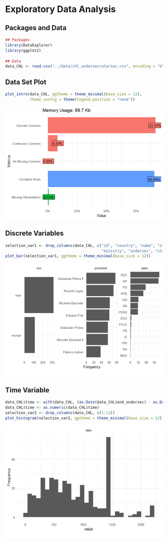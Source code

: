 Exploratory Data Analysis
================

## Packages and Data

``` r
## Packages
library(DataExplorer)
library(ggplot2)

## Data
data_CHL <- read.csv("../data/chl_undersecretaries.csv", encoding = "UTF-8")
```

## Data Set Plot

``` r
plot_intro(data_CHL, ggtheme = theme_minimal(base_size = 12),
           theme_config = theme(legend.position = "none")) 
```

![](eda_undersecretaries_files/figure-gfm/plot1-1.png)<!-- -->

## Discrete Variables

``` r
selection_var1 <- drop_columns(data_CHL, c("id", "country", "name", "start_president", "end_president",
                                           "ministry", "undersec", "start_undersec", "end_undersec"))
plot_bar(selection_var1, ggtheme = theme_minimal(base_size = 12))
```

![](eda_undersecretaries_files/figure-gfm/plot2-1.png)<!-- -->

## Time Variable

``` r
data_CHL$time <- with(data_CHL, (as.Date(data_CHL$end_undersec) - as.Date(data_CHL$start_undersec)))
data_CHL$time <- as.numeric(data_CHL$time)
selection_var2 <- drop_columns(data_CHL, c(1:12))
plot_histogram(selection_var2, ggtheme = theme_minimal(base_size = 12))
```

![](eda_undersecretaries_files/figure-gfm/plot3-1.png)<!-- -->
